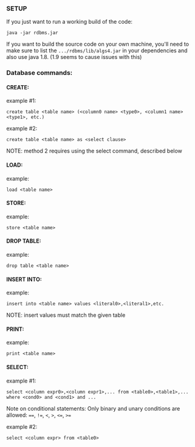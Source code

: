 ### SETUP
If you just want to run a working build of the code:

`java -jar rdbms.jar`

If you want to build the source code on your own machine, you'll need to make sure to list the `.../rdbms/lib/algs4.jar` in your dependencies and also use java 1.8. (1.9 seems to cause issues with this)






### Database commands:

#### CREATE:

example #1:

    create table <table name> (<column0 name> <type0>, <column1 name> <type1>, etc.)

example #2:

    create table <table name> as <select clause>

NOTE: method 2 requires using the select command, described below



#### LOAD:

example:

    load <table name>


#### STORE:

example:

    store <table name>


#### DROP TABLE:

example:

    drop table <table name>


#### INSERT INTO:

example:

    insert into <table name> values <literal0>,<literal1>,etc.

NOTE: insert values must match the given table


#### PRINT:

example:

    print <table name>


#### SELECT:

example #1:

    select <column expr0>,<column expr1>,... from <table0>,<table1>,... where <cond0> and <cond1> and ...
Note on conditional statements: 
Only binary and unary conditions are allowed: `==`, `!=`, `<`, `>`, `<=`, `>=`

example #2:

    select <column expr> from <table0>
    

